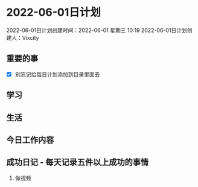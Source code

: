 # 2022-06-01日计划

2022-06-01日计划创建时间：2022-06-01 星期三  10:19
2022-06-01日计划创建人：Vixcity

## 重要的事
- [x] 别忘记给每日计划添加到目录里面去

## 学习

## 生活

## 今日工作内容

## 成功日记 - 每天记录五件以上成功的事情
1. 做视频